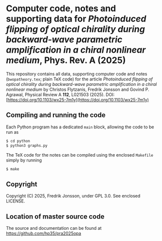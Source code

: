 # Computer code, notes and supporting data for <em>Photoinduced flipping of optical chirality during backward-wave parametric amplification in a chiral nonlinear medium</em>, Phys. Rev. A (2025)

This repository contains all data, supporting computer code and notes
(`bwopatheory.tex`; plain TeX code) for the article <em>Photoinduced flipping
of optical chirality during backward-wave parametric amplification in a chiral
nonlinear medium</em> by Christos Flytzanis, Fredrik Jonsson and Govind P.
Agrawal, Physical Review A <b>112</b>, L021503 (2025).
DOI: [https://doi.org/10.1103/wx25-7m1y](https://doi.org/10.1103/wx25-7m1y)

## Compiling and running the code

Each Python program has a dedicated `main` block, allowing the code to be run as
```bash
$ cd python
$ python3 graphs.py
```
The TeX code for the notes can be compiled using the enclosed `Makefile` simply
by running
```bash
$ make
```

## Copyright
Copyright (C) 2025, Fredrik Jonsson, under GPL 3.0. See enclosed LICENSE.

## Location of master source code
The source and documentation can be found at https://github.com/hp35/pra2025opa

